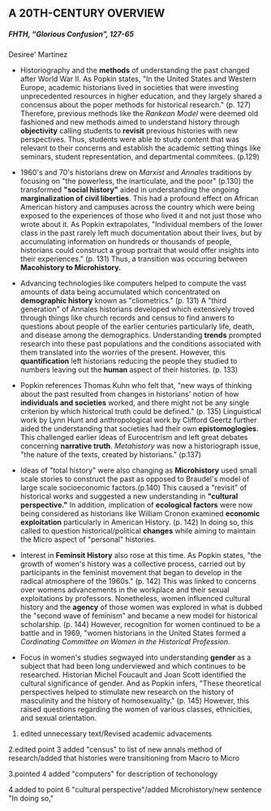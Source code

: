 ## A 20TH-CENTURY OVERVIEW
##### FHTH, “Glorious Confusion”, 127-65
Desiree' Martinez

- Historiography and the **methods** of understanding the past changed after World War II. As Popkin states, "In the United States and Western Europe, academic historians lived in societies that were investing unprecedented resources in higher education, and they largely shared a concensus about the poper methods for historical research." (p. 127) Therefore, previous methods like the _Rankean Model_ were deemed old fashioned and new methods aimed to understand history through **objectivity** calling students to **revisit** previous histories with new perspectives. Thus, students were able to study content that was relevant to their concerns and establish the academic setting things like seminars, student representation, and departmental commitees. (p.129) 

- 1960's and 70's historians drew on _Marxist_ and _Annales_ traditions by focusing on "the powerless, the inarticulate, and the poor" (p.130) the transformed **"social history"** aided in understanding the ongoing **marginalization of civil liberties**. This had a profound effect on African American history and campuses across the country which were being exposed to the experiences of those who lived it and not just those who wrote about it. As Popkin extrapolates, "Individual members of the lower class in the past rarely left much documentation about their lives, but by accumulating information on hundreds or thousands of people, historians could construct a group portrait that would offer insights into their experiences." (p. 131) Thus, a transition was occuring between **Macohistory to Microhistory.**  

- Advancing technologies like computers helped to compute the vast amounts of data being accumulated which concentrated on **demographic history** known as "cliometrics." (p. 131) A "third generation" of Annales historians developed which extensively troved through things like church records and census to find anwers to questions about people of the earlier centuries particularly life, death, and disease among the demographics. Understanding **trends** prompted research into these past populations and the conditions associated with them translated into the worries of the present. However, this **quantification** left historians reducing the people they studied to numbers leaving out the **human** aspect of their histories. (p. 133)   

- Popkin references Thomas Kuhn who felt that, "new ways of thinking about the past resulted from changes in historians' notion of how **individuals and societies** worked, and there might not be any single criterion by which historical truth could be defined." (p. 135) Linguistical work by Lynn Hunt and anthropological work by Clifford Geertz further aided the understanding that societies had their own **epistomoglogies**. This challenged earlier ideas of Eurocentrism and left great debates concerning **narrative truth**.  _Metahistory_ was now a  historiograph issue, "the nature of the texts, created by historians." (p.137)

- Ideas of "total history" were also changing as **Microhistory** used small scale stories to construct the past as opposed to Braudel's model of large scale socioeconomic factors.(p.140) This caused a "revisit" of historical works and suggested a new understanding in **"cultural perspective."**  In addition, implication of **ecological factors** were now being considered as historians like William Cronon examined **economic exploitation** particularly in American History. (p. 142) In doing so, this called to question historical/political **changes** while aiming to maintain the Micro aspect of "personal" histories.   

- Interest in **Feminsit History** also rose at this time. As Popkin states, "the growth of women's history was a collective process, carried out by participants in the feminist movement that began to develop in the radical atmosphere of the 1960s." (p. 142) This was linked to concerns over womens advancements in the workplace and their sexual exploitations by professors. Nonetheless, women influenced cultural history and the **agency** of those women was explored in what is dubbed the "second wave of feminism" and became a new model for historical scholarship. (p. 144) However, recognition for women continued to be a battle and in 1969, "women historians in the United States formed a _Cordinating Committee on Women in the Historical Profession_.  
 
- Focus in women's studies segwayed into understanding **gender** as a subject that had been long underviewed and which continues to be researched. Historian Michel Foucault and Joan Scott identified the cultural significance of gender. And as Popkin infers, "These theoretical perspectives helped to stimulate new research on the history of masculinity and the history of homosexuality." (p. 145) However, this raised questions regarding the women of various classes, ethnicities, and sexual orientation. 


1. edited unnecessary text/Revised academic advacements

2.edited point 3 added "census" to list of new annals method of research/added that histories were transitioning from Macro to Micro

3.pointed 4 added "computers" for description of techonology

4.added to point 6 "cultural perspective"/added Microhistory/new sentence "In doing so,"
